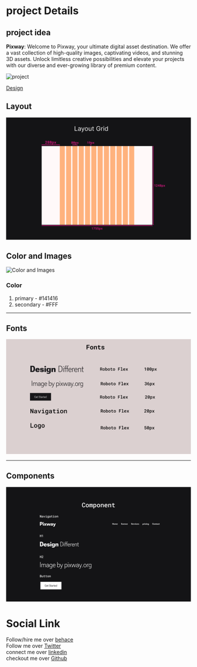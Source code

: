 # project Details

## project idea
   **Pixway**: Welcome to Pixway, your ultimate digital asset destination. We offer a vast collection of high-quality images, captivating videos, and stunning 3D assets. Unlock limitless creative possibilities and elevate your projects with our diverse and ever-growing library of premium content.
   

 ![project](https://github.com/Rockky1997/Frontend/blob/main/asset%20for%20projects/presentation%20-%20pixway.png) 

 [Design](https://www.behance.net/gallery/175810441/Pixway-(Dummy-Hero-Section-loyalty-free-digital-assets))<br />
 

## Layout
 ![Layout](https://raw.githubusercontent.com/Rockky1997/Frontend/main/asset%20for%20projects/layout%20grid%20pixway.png)

## Color and Images 
 ![Color and Images ](https://github.com/Rockky1997/Frontend/blob/main/asset%20for%20projects/Image%20and%20Color%20-%20pixway.png?raw=true)

 ### Color
   1. primary - #141416
   2. secondary - #FFF
-----    

## Fonts

 ![Fonts](https://github.com/Rockky1997/Frontend/blob/main/asset%20for%20projects/Font%20-%20pixway.png?raw=true)

-----    

## Components
   
 ![Fonts](https://github.com/Rockky1997/Frontend/blob/main/asset%20for%20projects/component%20-%20pixway.png?raw=true)

# Social Link

   Follow/hire me over [behace](https://www.behance.net/ramchakraborty)<br />
   Follow me over [Twitter](https://twitter.com/ram_chakra1997)<br />
   connect me over [linkedin](https://www.linkedin.com/in/ramesh-chakraborty-ba40b6282/)<br />
   checkout me over [Github](https://github.com/Rockky1997)<br />
